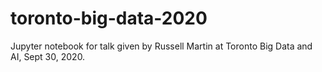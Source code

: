 # toronto-big-data-2020

Jupyter notebook for talk given by Russell Martin at Toronto Big Data and AI, Sept 30, 2020.  

